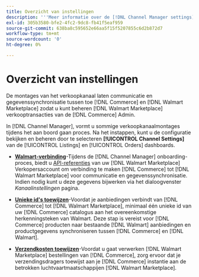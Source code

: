 ```yaml
---
title: Overzicht van instellingen
description: '''Meer informatie over de [!DNL Channel Manager settings] om authentificatie te vormen en de attributen van de productcatalogus en verzendende dragers in kaart te brengen die worden vereist om verkoopverrichtingen tussen te coördineren [!DNL Commerce] en de [!DNL Walmart Marketplace]."'
exl-id: 305b3580-bfe2-4fc2-9dc8-fb41f5eaf959
source-git-commit: 638ba8c595652e66aa5f15f5207855c6d2b872d7
workflow-type: tm+mt
source-wordcount: '0'
ht-degree: 0%

---
```



# Overzicht van instellingen

De montages van het verkoopkanaal laten communicatie en gegevenssynchronisatie tussen toe [!DNL Commerce] en [!DNL Walmart Marketplace] zodat u kunt beheren [!DNL Walmart Marketplace] verkooptransacties van de [!DNL Commerce] Admin.

In [!DNL Channel Manager], vormt u sommige verkoopkanaalmontages tijdens het aan boord gaan proces. Na het instappen, kunt u de configuratie bekijken en beheren door te selecteren **[!UICONTROL Channel Settings]** van de [!UICONTROL Listings] en [!UICONTROL Orders] dashboards.

* **[Walmart-verbinding](manage-wmt-connection.md)**-Tijdens de [!DNL Channel Manager] onboarding-proces, biedt u [API-referenties](walmart-requirements.md#generate-a-walmart-marketplace-production-api-key) van uw [!DNL Walmart Marketplace] Verkopersaccount om verbinding te maken [!DNL Commerce] tot [!DNL Walmart Marketplace] voor communicatie en gegevenssynchronisatie. Indien nodig kunt u deze gegevens bijwerken via het dialoogvenster *Kanaalinstellingen* pagina.

* **[Unieke id&#39;s toewijzen](map-catalog-attributes.md)**-Voordat je aanbiedingen verbindt van [!DNL Commerce] tot [!DNL Walmart Marketplace], minimaal één unieke id van uw [!DNL Commerce] catalogus aan het overeenkomstige herkenningsteken van Walmart. Deze stap is vereist voor [!DNL Commerce] producten naar bestaande [!DNL Walmart] aanbiedingen en productgegevens synchroniseren tussen [!DNL Commerce] en [!DNL Walmart].

* **[Verzendkosten toewijzen](map-shipping-carriers.md)**-Voordat u gaat verwerken [!DNL Walmart Marketplace] bestellingen van [!DNL Commerce], zorg ervoor dat je verzendingsdragers toewijst aan je [!DNL Commerce] instantie aan de betrokken luchtvaartmaatschappijen [!DNL Walmart Marketplace].
